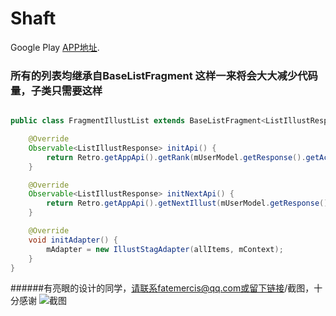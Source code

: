 # Shaft

Google Play [APP地址](https://play.google.com/store/apps/details?id=ceui.lisa "With a Title"). 



### 所有的列表均继承自BaseListFragment 这样一来将会大大减少代码量，子类只需要这样
```java

public class FragmentIllustList extends BaseListFragment<ListIllustResponse, IllustStagAdapter, IllustsBean> {

    @Override
    Observable<ListIllustResponse> initApi() {
        return Retro.getAppApi().getRank(mUserModel.getResponse().getAccess_token(), "day_male");
    }

    @Override
    Observable<ListIllustResponse> initNextApi() {
        return Retro.getAppApi().getNextIllust(mUserModel.getResponse().getAccess_token(), nextUrl);
    }

    @Override
    void initAdapter() {
        mAdapter = new IllustStagAdapter(allItems, mContext);
    }
}
```





######有亮眼的设计的同学，请联系fatemercis@qq.com或留下链接/截图，十分感谢
![截图](https://raw.githubusercontent.com/CeuiLiSA/Shaft/master/snap/Screenshot_1554187583.png)
